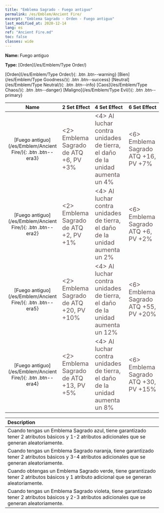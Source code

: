 ```yaml
---
title: "Emblema Sagrado - Fuego antiguo"
permalink: /es/Emblem/Ancient Fire/
excerpt: "Emblema Sagrado - Orden - Fuego antiguo"
last_modified_at: 2020-12-14
lang: es
ref: "Ancient Fire.md"
toc: false
classes: wide
---
```


 **Name:** Fuego antiguo

 **Type:** [Orden](/es/Emblem/Type Order/)

  [Orden](/es/Emblem/Type Order/){: .btn .btn--warning}   [Bien](/es/Emblem/Type Goodness/){: .btn .btn--success}   [Neutral](/es/Emblem/Type Neutral/){: .btn .btn--info}   [Caos](/es/Emblem/Type Chaos/){: .btn .btn--danger}   [Maligno](/es/Emblem/Type Evil/){: .btn .btn--primary} 

  |         Name            |    2 Set Effect    |   4 Set Effect   | 6 Set Effect   | 
  |:-----------------------:|:-------------------|:-----------------|----------------| 
  | [Fuego antiguo](/es/Emblem/Ancient Fire/){: .btn .btn--era3} | <span style="color: #645252;font-size:20px"><2> Emblema Sagrado de ATQ +6, PV +3%</span> | <span style="color: #645252;font-size:20px"><4> Al luchar contra unidades de tierra, el daño de la unidad aumenta un 4%</span> | <span style="color: #645252;font-size:20px"><6> Emblema Sagrado ATQ +16, PV +7%</span> | 
  | [Fuego antiguo](/es/Emblem/Ancient Fire/){: .btn .btn--era2} | <span style="color: #645252;font-size:20px"><2> Emblema Sagrado de ATQ +2, PV +1%</span> | <span style="color: #645252;font-size:20px"><4> Al luchar contra unidades de tierra, el daño de la unidad aumenta un 2%</span> | <span style="color: #645252;font-size:20px"><6> Emblema Sagrado ATQ +6, PV +2%</span> | 
  | [Fuego antiguo](/es/Emblem/Ancient Fire/){: .btn .btn--era5} | <span style="color: #645252;font-size:20px"><2> Emblema Sagrado de ATQ +20, PV +10%</span> | <span style="color: #645252;font-size:20px"><4> Al luchar contra unidades de tierra, el daño de la unidad aumenta un 12%</span> | <span style="color: #645252;font-size:20px"><6> Emblema Sagrado ATQ +55, PV +20%</span> | 
  | [Fuego antiguo](/es/Emblem/Ancient Fire/){: .btn .btn--era4} | <span style="color: #645252;font-size:20px"><2> Emblema Sagrado de ATQ +13, PV +5%</span> | <span style="color: #645252;font-size:20px"><4> Al luchar contra unidades de tierra, el daño de la unidad aumenta un 8%</span> | <span style="color: #645252;font-size:20px"><6> Emblema Sagrado ATQ +30, PV +15%</span> | 

  |         Description            | 
  |:-------------------------------|
  | Cuando tengas un Emblema Sagrado azul, tiene garantizado tener 2 atributos básicos y 1-2 atributos adicionales que se generan aleatoriamente. |
  | Cuando tengas un Emblema Sagrado naranja, tiene garantizado tener 2 atributos básicos y 3-4 atributos adicionales que se generan aleatoriamente. |
  | Cuando obtengas un Emblema Sagrado verde, tiene garantizado tener 2 atributos básicos y 1 atributo adicional que se generan aleatoriamente. |
  | Cuando tengas un Emblema Sagrado violeta, tiene garantizado tener 2 atributos básicos y 2-3 atributos adicionales que se generan aleatoriamente. |
